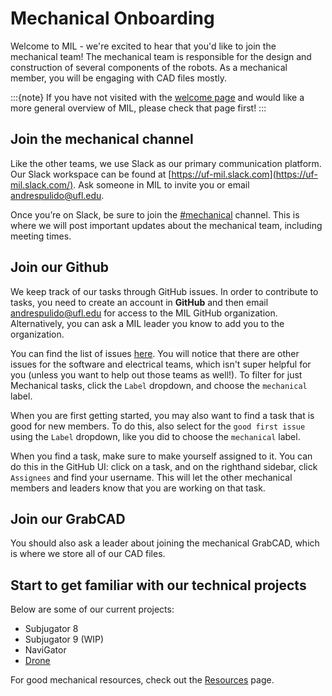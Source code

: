 # Mechanical Onboarding

Welcome to MIL - we're excited to hear that you'd like to join the mechanical team!
The mechanical team is responsible for the design and construction of several
components of the robots. As a mechanical member, you will be engaging with CAD
files mostly.

:::{note}
If you have not visited with the [welcome page](/docs/welcome.md) and would like a
more general overview of MIL, please check that page first!
:::

## Join the mechanical channel
Like the other teams, we use Slack as our primary communication platform. Our 
Slack workspace can be found at [https://uf-mil.slack.com](https://uf-mil.slack.com/).
Ask someone in MIL to invite you or email [andrespulido@ufl.edu](mailto:andrespulido@ufl.edu). 

Once you’re on Slack, be sure to join the [#mechanical](https://uf-mil.slack.com/messages/C6UQUU78Q) 
channel. This is where we will post important updates about the mechanical team,
including meeting times.

## Join our Github
We keep track of our tasks through GitHub issues. In order to contribute to tasks, 
you need to create an account in **GitHub** and then email [andrespulido@ufl.edu](mailto:andrespulido@ufl.edu)
for access to the MIL GitHub organization. Alternatively, you can ask a MIL leader
you know to add you to the organization.

You can find the list of issues [here](https://github.com/uf-mil/mil/issues).
You will notice that there are other issues for the software and electrical teams,
which isn't super helpful for you (unless you want to help out those teams as well!).
To filter for just Mechanical tasks, click the `Label` dropdown, and choose the
`mechanical` label.

When you are first getting started, you may also want to find a task that is good
for new members. To do this, also select for the `good first issue` using the `Label`
dropdown, like you did to choose the `mechanical` label.

When you find a task, make sure to make yourself assigned to it. You can do this
in the GitHub UI: click on a task, and on the righthand sidebar, click `Assignees`
and find your username. This will let the other mechanical members and leaders know
that you are working on that task.

## Join our GrabCAD
You should also ask a leader about joining the mechanical GrabCAD, which is where
we store all of our CAD files.

## Start to get familiar with our technical projects
Below are some of our current projects:
* Subjugator 8
* Subjugator 9 (WIP)
* NaviGator
* [Drone](/docs/mechanical/drone_doc.md) 

For good mechanical resources, check out the [Resources](/docs/mechanical/resources.md)
 page.
